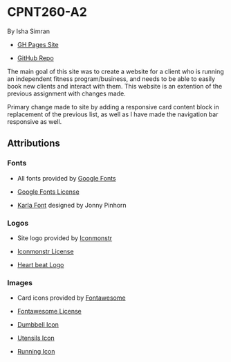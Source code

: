 # CPNT260-A2
By Isha Simran

- [GH Pages Site](https://ishasimran.github.io/cpnt260-a2/)

- [GitHub Repo](https://github.com/IshaSimran/cpnt260-a2)

The main goal of this site was to create a website for a client who is running an independent fitness program/business, and needs to be able to easily book new clients and interact with them. This website is an extention of the previous assignment with changes made.

Primary change made to site by adding a responsive card content block in replacement of the previous list, as well as I have made the navigation bar responsive as well.

## Attributions

### Fonts
- All fonts provided by [Google Fonts](https://fonts.google.com/)

- [Google Fonts License](https://fonts.google.com/about)

- [Karla Font](https://fonts.google.com/specimen/Karla?query=kar) designed by Jonny Pinhorn

### Logos
- Site logo provided by [Iconmonstr](https://iconmonstr.com/)

- [Iconmonstr License](https://iconmonstr.com/license/)

- [Heart beat Logo](https://iconmonstr.com/medical-7-svg/)

### Images

- Card icons provided by [Fontawesome](https://fontawesome.com/)

- [Fontawesome License](https://fontawesome.com/license/free)

- [Dumbbell Icon](https://fontawesome.com/icons/dumbbell?style=solid)

- [Utensils Icon](https://fontawesome.com/icons/utensils?style=solid)

- [Running Icon](https://fontawesome.com/icons/running?style=solid)
